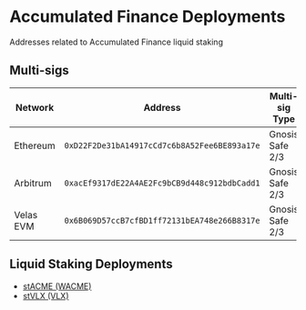 # Accumulated Finance Deployments
Addresses related to Accumulated Finance liquid staking

## Multi-sigs
| Network | Address | Multi-sig Type | Explorer |
| -- | -- | -- | -- |
| Ethereum | `0xD22F2De31bA14917cCd7c6b8A52Fee6BE893a17e` | Gnosis Safe 2/3 | [Explorer](https://etherscan.io/address/0xD22F2De31bA14917cCd7c6b8A52Fee6BE893a17e) |
| Arbitrum | `0xacEf9317dE22A4AE2Fc9bCB9d448c912bdbCadd1` | Gnosis Safe 2/3 | [Explorer](https://arbiscan.io/address/0xacEf9317dE22A4AE2Fc9bCB9d448c912bdbCadd1) |
| Velas EVM | `0x6B069D57ccB7cfBD1ff72131bEA748e266B8317e` | Gnosis Safe 2/3 | [Explorer](https://evmexplorer.velas.com/address/0x6B069D57ccB7cfBD1ff72131bEA748e266B8317e) |

## Liquid Staking Deployments
- [stACME (WACME)](WACME.md)
- [stVLX (VLX)](VLX.md)

